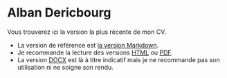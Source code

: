 Alban Dericbourg
================

Vous trouverez ici la version la plus récente de mon CV.

 * La version de référence est [la version Markdown](dericbourg_alban_cv.md).
 * Je recommande la lecture des versions [HTML](dericbourg_alban_cv.html) ou [PDF](dericbourg_alban_cv.pdf?raw=true).
 * La version [DOCX](dericbourg_alban_cv.docx) est là à titre indicatif mais je ne recommande pas son utilisation ni ne soigne son rendu.
